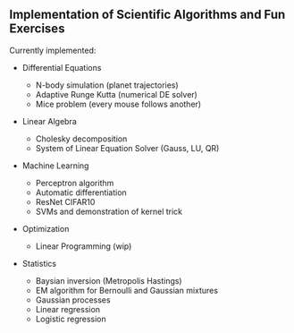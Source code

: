 ## Implementation of Scientific Algorithms and Fun Exercises

Currently implemented:

- Differential Equations
  - N-body simulation (planet trajectories)
  - Adaptive Runge Kutta (numerical DE solver)
  - Mice problem (every mouse follows another)

- Linear Algebra
  - Cholesky decomposition
  - System of Linear Equation Solver (Gauss, LU, QR)

- Machine Learning
  - Perceptron algorithm
  - Automatic differentiation
  - ResNet CIFAR10
  - SVMs and demonstration of kernel trick

- Optimization
  - Linear Programming (wip)

- Statistics
  - Baysian inversion (Metropolis Hastings)
  - EM algorithm for Bernoulli and Gaussian mixtures
  - Gaussian processes
  - Linear regression
  - Logistic regression
